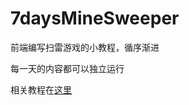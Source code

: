 # 7daysMineSweeper

前端编写扫雷游戏的小教程，循序渐进

每一天的内容都可以独立运行

相关教程在[这里](https://vitsumoc.github.io/categories/%E4%B8%83%E5%A4%A9%E6%89%AB%E9%9B%B7/)